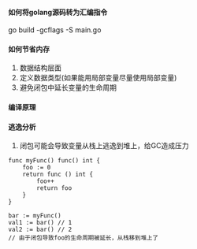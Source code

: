 #### 如何将golang源码转为汇编指令
go build -gcflags -S main.go

#### 如何节省内存
1. 数据结构层面
2. 定义数据类型(如果能用局部变量尽量使用局部变量)
3. 避免闭包中延长变量的生命周期

#### 编译原理


#### 逃逸分析
1. 闭包可能会导致变量从栈上逃逸到堆上，给GC造成压力
```
func myFunc() func() int {
    foo := 0
    return func () int {
        foo++
        return foo
    }
}

bar := myFunc()
val1 := bar() // 1
val2 := bar() // 2
// 由于闭包导致foo的生命周期被延长，从栈移到堆上了
```